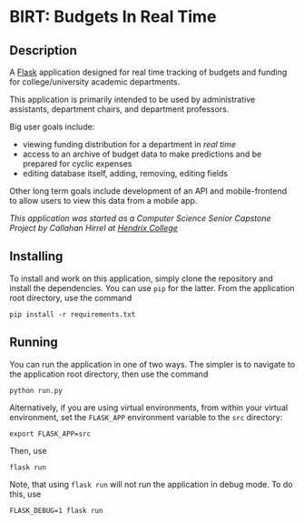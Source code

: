 # BIRT: Budgets In Real Time

## Description

A [Flask](http://flask.pocoo.org/) application designed for real time tracking of budgets and funding for college/university academic departments.

This application is primarily intended to be used by administrative assistants, department chairs, and department professors.

Big user goals include:
* viewing funding distribution for a department in *real time*
* access to an archive of budget data to make predictions and be prepared for cyclic expenses
* editing database itself, adding, removing, editing fields

Other long term goals include development of an API and mobile-frontend to allow users to view this data from a mobile app.

*This application was started as a Computer Science Senior Capstone Project by Callahan Hirrel at [Hendrix College](https://www.hendrix.edu)*

## Installing 

To install and work on this application, simply clone the repository and install the dependencies. You can use `pip` for the latter. From the application root directory, use the command
```
pip install -r requirements.txt
```

## Running

You can run the application in one of two ways. The simpler is to navigate to the application root directory, then use the command
```
python run.py
```
Alternatively, if you are using virtual environments, from within your virtual environment, set the `FLASK_APP` environment variable to the `src` directory:
```
export FLASK_APP=src
```
Then, use
```
flask run
```
Note, that using `flask run` will not run the application in debug mode. To do this, use
```
FLASK_DEBUG=1 flask run
```
